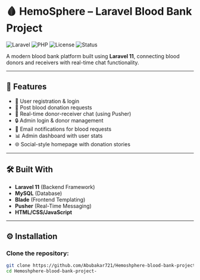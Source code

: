 # 🩸 HemoSphere – Laravel Blood Bank Project

![Laravel](https://img.shields.io/badge/Laravel-11.x-red)
![PHP](https://img.shields.io/badge/PHP-8.x-blue)
![License](https://img.shields.io/badge/License-MIT-green)
![Status](https://img.shields.io/badge/Status-Active-brightgreen)

A modern blood bank platform built using **Laravel 11**, connecting blood donors and receivers with real-time chat functionality.

---

## 🚀 Features

- 👤 User registration & login
- 📢 Post blood donation requests
- 💬 Real-time donor-receiver chat (using Pusher)
- 🔒 Admin login & donor management
- 📧 Email notifications for blood requests
- 📊 Admin dashboard with user stats
- 🌐 Social-style homepage with donation stories

---

## 🛠️ Built With

- **Laravel 11** (Backend Framework)
- **MySQL** (Database)
- **Blade** (Frontend Templating)
- **Pusher** (Real-Time Messaging)
- **HTML/CSS/JavaScript**

---

## ⚙️ Installation

### Clone the repository:

```bash
git clone https://github.com/Abubakar721/Hemoshphere-blood-bank-project-.git
cd Hemoshphere-blood-bank-project-
